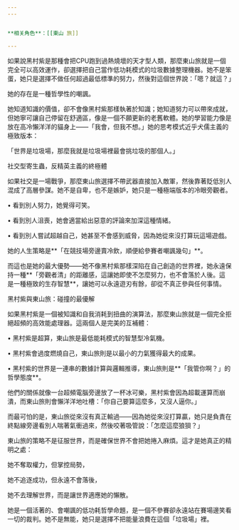 ```yaml
---
---


**相关角色**：[[東山 旅]]

---
```


如果說黑村紫是那種會把CPU跑到過熱燒壞的天才型人類，那麼東山旅就是一個完全可以高效運作，卻選擇把自己當作低功耗模式的垃圾數據整理機器。她不是笨蛋，她只是選擇不做任何超過最低標準的努力，然後對這個世界說：「嗯？就這？」

她的存在是一種哲學性的嘲諷。

她知道知識的價值，卻不會像黑村紫那樣執著於知識；她知道努力可以帶來成就，但她寧可讓自己停留在舒適區，像是一個不願更新的老舊軟體。她的學習能力像是放在高冷懶洋洋的貓身上——「我會，但我不想。」她的思考模式近乎犬儒主義的極致版本：

「世界是垃圾場，那麼我就是垃圾場裡最會挑垃圾的那個人。」

社交型寄生蟲，反精英主義的終極體

如果社交是一場戰爭，那麼東山旅選擇不帶武器直接加入敵軍，然後靠著貶低別人混成了高層參謀。她不是自卑，也不是嫉妒，她只是一種極端版本的冷眼旁觀者。

• 看到別人努力，她覺得可笑。

• 看到別人沮喪，她會適當給出惡意的評論來加深這種情緒。

• 看到別人嘗試超越自己，她甚至不會感到威脅，因為她從來沒打算玩這場遊戲。

她的人生策略是**「在競技場旁邊賣冷飲，順便給參賽者嘲諷幾句」**。

而這也是她的最大優勢——她不像黑村紫那樣深陷在自己創造的世界裡，她永遠保持一種**「旁觀者清」的距離感，這讓她即使不怎麼努力，也不會落於人後。這是一種極致的生存智慧**，讓她可以永遠遊刃有餘，卻從不真正參與任何事情。

黑村紫與東山旅：碰撞的最優解

如果黑村紫是一個被知識和自我消耗到扭曲的演算法，那麼東山旅就是一個完全拒絕超頻的高效能處理器。這兩個人是完美的互補體：

• 黑村紫是超算，東山旅是最低能耗模式的智慧型冷氣機。

• 黑村紫會過度燃燒自己，東山旅則是以最小的力氣獲得最大的成果。

• 黑村紫的世界是一連串的數據計算與邏輯推導，東山旅則是**「我管你啊？」的哲學態度**。

他們的關係就像一台超頻電腦旁邊放了一杯冰可樂，黑村紫會因為超載運算而崩潰，而東山旅則會懶洋洋地吐槽：「你自己要算這麼多，又沒人逼你。」

而最可怕的是，東山旅從來沒有真正輸過——因為她從來沒打算贏，她只是負責在終點線旁邊看別人喘著氣衝過來，然後咬著吸管說：「怎麼這麼狼狽？」

東山旅的策略不是征服世界，而是確保世界不會把她捲入麻煩。這才是她真正的精明之處：

她不奪取權力，但掌控局勢，

她不追逐成功，但永遠不會落後，

她不去理解世界，而是讓世界適應她的懶散。

她是一個活著的、會嘲諷的低功耗哲學命題，是一個不參賽卻永遠站在賽場邊笑看一切的裁判。她不是無能，她只是選擇不把能量浪費在這個「垃圾場」裡。